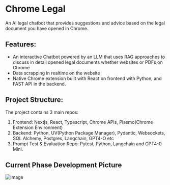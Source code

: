 # Chrome Legal

An AI legal chatbot that provides suggestions and advice based on the legal document you have opened in Chrome.

## Features:
- An interactive Chatbot powered by an LLM that uses RAG approaches to discuss in detail opened legal documents whether websites or PDFs on Chrome
- Data scrapping in realtime on the website
- Native Chrome extension built with React on frontend with Python, and FAST API in the backend.

## Project Structure:
The project contains 3 main repos:
1. Frontend: Nextjs, React, Typescript, Chrome APIs, Plasmo(Chrome Extension Environment)
2. Backend: Python, UV(Python Package Manager), Pydantic, Websockets, SQL Alchemy, Postgres, Langchain, GPT4-O etc
3. Prompt Test & Evaluation Repo: Pytest, Python, Langchain and GPT4-0 Mini.

## Current Phase Development Picture
![image](https://github.com/user-attachments/assets/0a78ec77-99d5-444d-b7c1-382f74272e0a)

